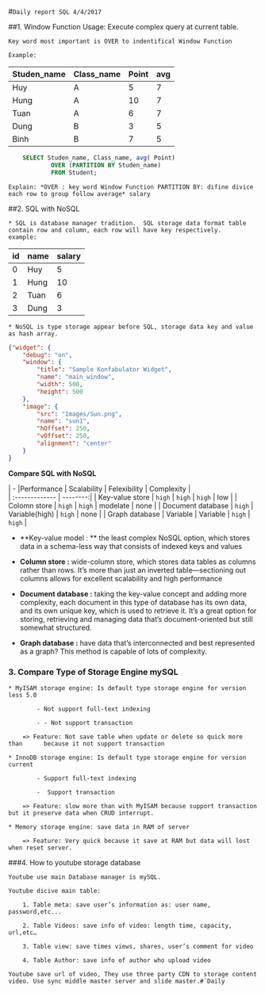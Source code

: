 #`Daily report SQL 4/4/2017`




##1. Window Function
	Usage: Execute complex query at current table.

	Key word most important is OVER to indentifical Window Function

	Example:  

| Studen_name | Class_name | Point  | avg |
|-------------|-----------|---------|----|
| Huy  | A | 5  |7|
| Hung | A | 10 |7|
| Tuan | A | 6  |7|
| Dung | B | 3  |5|
| Binh | B | 7  |5|

``` SQL
	SELECT Studen_name, Class_name, avg( Point) 
			OVER (PARTITION BY Studen_name) 
			FROM Student;
```

	Explain: *OVER : key word Window Function PARTITION BY: difine divice each row to group follow average* salary

##2. SQL with NoSQL

	* SQL is database manager tradition.  SQL storage data format table contain row and column, each row will have key respectively. 
	example: 

| id |name | salary  | 
|----|-----|---------|
| 0 | Huy | 5  |
| 1 | Hung | 10 |
| 2 | Tuan | 6  |
| 3 | Dung | 3  |

	* NoSQL is type storage appear before SQL, storage data key and value as hash array.

```  json
{"widget": {
    "debug": "on",
    "window": {
        "title": "Sample Konfabulator Widget",
        "name": "main_window",
        "width": 500,
        "height": 500
    },
    "image": { 
        "src": "Images/Sun.png",
        "name": "sun1",
        "hOffset": 250,
        "vOffset": 250,
        "alignment": "center"
    }
}
``` 
**Compare SQL with NoSQL**

| - |Performance | Scalability  | Felexibility | Complexity |  
| :------------- | --------:|
| Key-value store | `high` | `high`  | `high` | low |
| Colomn store | `high` | `high` | modelate | none |
| Document database | `high` | Variable(high)  | `high` | none |
| Graph database | Variable | Variable  | `high` | `high` |

 * **Key-value model : **   the least complex NoSQL option, which stores data in a schema-less way that consists of indexed keys and values

 * **Column store :** wide-column store, which stores data tables as columns rather than rows. It’s more than just an inverted table—sectioning out columns allows for excellent scalability and high performance

 * **Document database :** taking the key-value concept and adding more complexity, each document in this type of database has its own data, and its own unique key, which is used to retrieve it. It’s a great option for storing, retrieving and managing data that’s document-oriented but still somewhat structured.

 * **Graph database :** have data that’s interconnected and best represented as a graph? This method is capable of lots of complexity.


### 3. Compare Type of Storage Engine mySQL

	* MyISAM storage engine: Is default type storage engine for version less 5.0

			- Not support full-text indexing

			- - Not support transaction

		=> Feature: Not save table when update or delete so quick more than 	 because it not support transaction

	* InnoDB storage engine: Is default type storage engine for version current

			- Support full-text indexing

			-  Support transaction

		=> Feature: slow more than with MyISAM because support transaction but it preserve data when CRUD interrupt.

	* Memory storage engine: save data in RAM of server

		=> Feature: Very quick because it save at RAM but data will lost 	when reset server.

###4. How to youtube storage database

	Youtube use main Database manager is mySQL.	

	Youtube dicive main table:		

		1. Table meta: save user’s information as: user name, 				password,etc...		

		2. Table Videos: save info of video: length time, capacity, url,etc…

		3. Table view: save times views, shares, user’s comment for video

		4. Table Author: save info of author who upload video

	Youtube save url of video, They use three party CDN to storage content video. Use sync middle master server and slide master.#`Daily 

